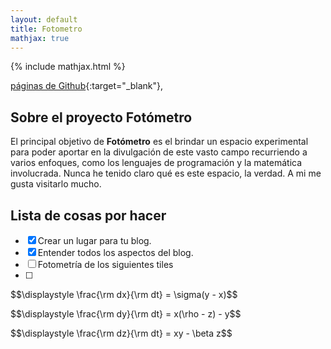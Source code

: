 ```yaml
---
layout: default
title: Fotometro
mathjax: true
---
```

{% include mathjax.html %}

[páginas de Github](https://pages.github.com/){:target="_blank"}, 

## Sobre el proyecto Fotómetro

El principal objetivo de **Fotómetro** es el brindar un espacio experimental para poder aportar en la divulgación de este vasto campo recurriendo a varios enfoques, como los lenguajes de programación y la matemática involucrada. Nunca he tenido claro qué es este espacio, la verdad. A mi me gusta visitarlo mucho. 

## Lista de cosas por hacer

- [x] Crear un lugar para tu blog.
- [x] Entender todos los aspectos del blog.
- [ ] Fotometría de los siguientes tiles
- [ ] 

<p>$$\displaystyle \frac{\rm dx}{\rm dt} = \sigma(y - x)$$</p>
<p>$$\displaystyle \frac{\rm dy}{\rm dt} = x(\rho - z) - y$$</p>
<p>$$\displaystyle \frac{\rm dz}{\rm dt} = xy - \beta z$$</p>

